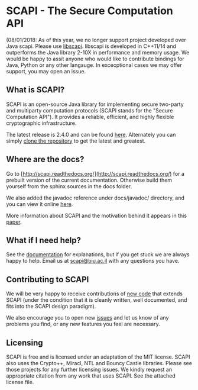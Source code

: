 SCAPI - The Secure Computation API
==================================

(08/01/2018: As of this year, we no longer support project developed over Java scapi. Please use [libscapi](https://github.com/cryptobiu/libscapi). libscapi is developed in C++11/14 and outperforms the Java library 2-10X in performance and memory usage. We would be happy to assit anyone who would like to contribute bindings for Java, Python or any other langauge. In excecptional cases we may offer support, you may open an issue.

What is SCAPI?
--------------

SCAPI is an open-source Java library for implementing secure two-party and multiparty computation protocols (SCAPI stands for the "Secure Computation API"). It provides a reliable, efficient, and highly flexible cryptographic infrastructure.

The latest release is 2.4.0 and can be found [here](https://github.com/cryptobiu/scapi/releases/tag/SCAPI-V2-4-0).
Alternately you can simply [clone the repository](http://scapi.readthedocs.org/en/latest/install.html#installing-scapi-from-source-on-unix-based-operating-systems) to get the latest and greatest.

Where are the docs?
-------------------

Go to [http://scapi.readthedocs.org/](http://scapi.readthedocs.org/) 
for a prebuilt version of the current documentation. 
Otherwise build them yourself from the sphinx sources in the docs folder.

We also added the javadoc reference under docs/javadoc/ directory, and you can view it online [here](http://cryptobiu.github.io/scapi/).

More information about SCAPI and the motivation behind it appears in this [paper](http://eprint.iacr.org/2012/629.pdf).

What if I need help?
--------------------

See the [documentation](http://scapi.readthedocs.org/) for explanations, but if you get stuck we are always happy to help. Email us at [scapi@biu.ac.il](mailto:scapi@biu.ac.il) with any questions you have.

Contributing to SCAPI
---------------------

We will be very happy to receive contributions of [new code](https://github.com/cryptobiu/scapi/pulls) that extends SCAPI (under the condition that it is cleanly written, well documented, and fits into the SCAPI design paradigm). 

We also encourage you to open new [issues](https://github.com/cryptobiu/scapi/issues) and let us know of any problems you find, or any new features you feel are necessary.

Licensing
---------

SCAPI is free and is licensed under an adaptation of the MIT license. SCAPI also
uses the Crypto++, Miracl, NTL and Bouncy Castle libraries. Please see those projects for any
further licensing issues. We kindly request an appropriate citation from any work that uses SCAPI. See the attached license file.
